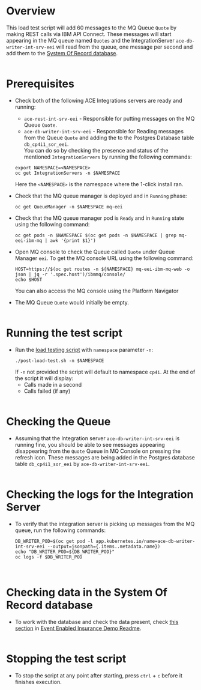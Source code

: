 # Overview
This load test script will add 60 messages to the MQ Queue `Quote` by making REST calls via IBM API Connect. These messages will start appearing in the MQ queue named `Quotes` and the IntegrationServer `ace-db-writer-int-srv-eei` will read from the queue, one message per second and add them to the [System Of Record database](EventEnabledInsurance/readme.md#working-directly-with-the-system-of-record-database).
<br /><br />

# Prerequisites
- Check both of the following ACE Integrations servers are ready and running:
    - `ace-rest-int-srv-eei` - Responsible for putting messages on the MQ Queue `Quote`.
    - `ace-db-writer-int-srv-eei` - Responsible for Reading messages from the Queue `Quote` and adding the to the Postgres Database table `db_cp4i1_sor_eei`.<br />
    You can do so by checking the presence and status of the mentioned `IntegrationServers` by running the following commands:
    ```
    export NAMESPACE=<NAMESPACE>
    oc get IntegrationServers -n $NAMESPACE
    ```
    Here the `<NAMESPACE>` is the namespace where the 1-click install ran.

- Check that the MQ queue manager is deployed and in `Running` phase:
    ```
    oc get QueueManager -n $NAMESPACE mq-eei
    ```
- Check that the MQ queue manager pod is `Ready` and in `Running` state using the following command:
     ```
    oc get pods -n $NAMESPACE $(oc get pods -n $NAMESPACE | grep mq-eei-ibm-mq | awk '{print $1}')
    ```
- Open MQ console to check the Queue called `Quote` under Queue Manager `eei`. To get the MQ console URL using the following command:
    ```
    HOST=https://$(oc get routes -n ${NAMESPACE} mq-eei-ibm-mq-web -o json | jq -r '.spec.host')/ibmmq/console/
    echo $HOST
    ```
    You can also access the MQ console using the Platform Navigator
- The MQ Queue `Quote` would initially be empty.
<br /><br />

# Running the test script
- Run the [load testing script](EventEnabledInsurance/post-load-test.sh) with `namespace` parameter `-n`:
    ```
    ./post-load-test.sh -n $NAMESPACE
    ```
    If `-n` not provided the script will default to namespace `cp4i`.
    At the end of the script it will display:
    - Calls made in a second
    - Calls failed (if any) 
<br /><br />

# Checking the Queue
- Assuming that the Integration server `ace-db-writer-int-srv-eei` is running fine, you should be able to see messages appearing disappearing from the `Quote` Queue in MQ Console on pressing the refresh icon. These messages are being added in the Postgres database table `db_cp4i1_sor_eei` by `ace-db-writer-int-srv-eei`.
<br /><br />
# Checking the logs for the Integration Server
- To verify that the integration server is picking up messages from the MQ queue, run the following commands:
    ```
    DB_WRITER_POD=$(oc get pod -l app.kubernetes.io/name=ace-db-writer-int-srv-eei --output=jsonpath={.items..metadata.name})
    echo "DB_WRITER_POD=${DB_WRITER_POD}"
    oc logs -f $DB_WRITER_POD
    ```
<br />

# Checking data in the System Of Record database
- To work with the database and check the data present, check [this section](EventEnabledInsurance/readme.md#working-directly-with-the-system-of-record-database) in [Event Enabled Insurance Demo Readme](EventEnabledInsurance/readme.md).
<br /><br />

# Stopping the test script
- To stop the script at any point after starting, press `ctrl` + `c` before it finishes execution.
